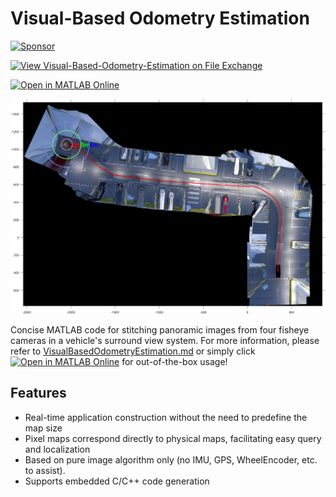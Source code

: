 
# Visual-Based Odometry Estimation

[![Sponsor](https://img.shields.io/badge/-Sponsor-red?style=for-the-badge&logo=GitHub-Sponsors&logoColor=white)](https://raw.githubusercontent.com/cuixing158/OpticalFlow-Visualization/refs/heads/main/README_media/sponsors.jpg)

[![View Visual-Based-Odometry-Estimation on File Exchange](https://www.mathworks.com/matlabcentral/images/matlab-file-exchange.svg)](https://www.mathworks.com/matlabcentral/fileexchange/171774-visual-based-odometry-estimation)

[![Open in MATLAB Online](https://www.mathworks.com/images/responsive/global/open-in-matlab-online.svg)](https://matlab.mathworks.com/open/github/v1?repo=cuixing158/Visual-Based-Odometry-Estimation&file=VisualBasedOdometryEstimation.mlx)

![HDmap](./images/HDmap.jpg)

Concise MATLAB code for stitching panoramic images from four fisheye cameras in a vehicle's surround view system. For more information, please refer to [VisualBasedOdometryEstimation.md](./VisualBasedOdometryEstimation.md) or simply click [![Open in MATLAB Online](https://www.mathworks.com/images/responsive/global/open-in-matlab-online.svg)](https://matlab.mathworks.com/open/github/v1?repo=cuixing158/Visual-Based-Odometry-Estimation&file=VisualBasedOdometryEstimation.mlx) for out-of-the-box usage!

## Features

- Real-time application construction without the need to predefine the map size
- Pixel maps correspond directly to physical maps, facilitating easy query and localization
- Based on pure image algorithm only (no IMU, GPS, WheelEncoder, etc. to assist).
- Supports embedded C/C++ code generation
